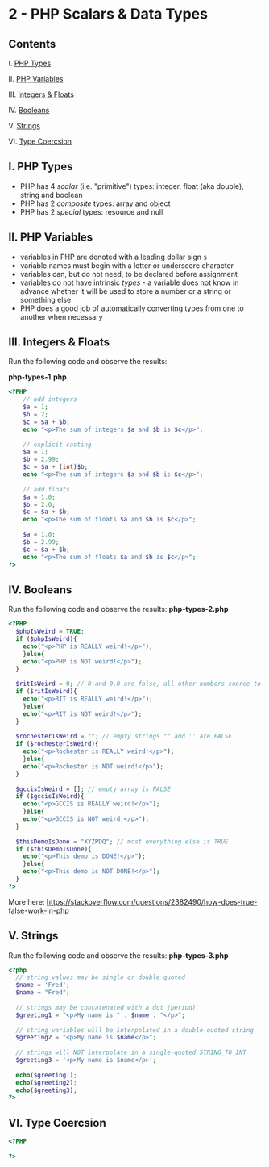 # 2 - PHP Scalars & Data Types

## Contents
<!--- Local Navigation --->
I. [PHP Types](#section1)

II. [PHP Variables](#section2)

III. [Integers & Floats](#section3)

IV. [Booleans](#section4)

V. [Strings](#section5)

VI. [Type Coercsion](#section6)


## I. <a id="section1">PHP Types
- PHP has 4 *scalar* (i.e. "primitive") types: integer, float (aka double), string and boolean
- PHP has 2 *composite* types: array and object
- PHP has 2 *special* types: resource and null

## II. <a id="section2">PHP Variables
- variables in PHP are denoted with a leading dollar sign `$`
- variable names must begin with a letter or underscore character
- variables can, but do not need, to be declared before assignment
- variables do not have intrinsic *types* - a variable does not know in advance whether it will be used to store a number or a string or something else
- PHP does a good job of automatically converting types from one to another when necessary

## III. <a id="section3">Integers & Floats
Run the following code and observe the results:
  
**php-types-1.php**
```php
<?PHP
	// add integers
	$a = 1;
	$b = 2;
	$c = $a + $b;
	echo "<p>The sum of integers $a and $b is $c</p>";
	
	// explicit casting
	$a = 1;
	$b = 2.99;
	$c = $a + (int)$b;
	echo "<p>The sum of integers $a and $b is $c</p>";
	
	// add floats
	$a = 1.0;
	$b = 2.0;
	$c = $a + $b;
	echo "<p>The sum of floats $a and $b is $c</p>";
	
	$a = 1.0;
	$b = 2.99;
	$c = $a + $b;
	echo "<p>The sum of floats $a and $b is $c</p>";
?>
```
  
## IV. <a id="section4">Booleans
Run the following code and observe the results:
**php-types-2.php**
```php
<?PHP
  $phpIsWeird = TRUE;
  if ($phpIsWeird){
  	echo("<p>PHP is REALLY weird!</p>");
	}else{
   	echo("<p>PHP is NOT weird!</p>");
  }
  
  $ritIsWeird = 0; // 0 and 0.0 are false, all other numbers coerce to TRUE
  if ($ritIsWeird){
  	echo("<p>RIT is REALLY weird!</p>");
	}else{
   	echo("<p>RIT is NOT weird!</p>");
  }
  
  $rochesterIsWeird = ""; // empty strings "" and '' are FALSE
  if ($rochesterIsWeird){
  	echo("<p>Rochester is REALLY weird!</p>");
	}else{
   	echo("<p>Rochester is NOT weird!</p>");
  }
  
  $gccisIsWeird = []; // empty array is FALSE
  if ($gccisIsWeird){
  	echo("<p>GCCIS is REALLY weird!</p>");
	}else{
   	echo("<p>GCCIS is NOT weird!</p>");
  }
  
  $thisDemoIsDone = "XYZPDQ"; // most everything else is TRUE
  if ($thisDemoIsDone){
  	echo("<p>This demo is DONE!</p>");
	}else{
   	echo("<p>This demo is NOT DONE!</p>");
  }
?>
```


More here: https://stackoverflow.com/questions/2382490/how-does-true-false-work-in-php
  
## V. <a id="section5">Strings
Run the following code and observe the results:
**php-types-3.php**
```php
<?php
  // string values may be single or double quoted
  $name = 'Fred';
  $name = "Fred";
   
  // strings may be concatenated with a dot (period)
  $greeting1 = "<p>My name is " . $name . "</p>";
   
  // string variables will be interpolated in a double-quoted string
  $greeting2 = "<p>My name is $name</p>";
   
  // strings will NOT interpolate in a single-quoted STRING_TO_INT
  $greeting3 = '<p>My name is $name</p>';
  
  echo($greeting1);
  echo($greeting2);
  echo($greeting3);
?>
```

## VI. <a id="section6">Type Coercsion
  
 ```php
 <?PHP
  
 ?>
```

